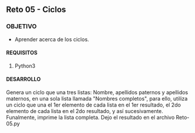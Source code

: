 ## Reto 05 - Ciclos

### OBJETIVO 
 - Aprender acerca de los ciclos. 

#### REQUISITOS 
1. Python3

#### DESARROLLO
Genera un ciclo que una tres listas: Nombre, apellidos paternos y apellidos maternos, en una sola lista llamada "Nombres completos", para ello, utiliza un ciclo que una el 1er elemento de cada lista en el 1er resultado, el 2do elemento de cada lista en el 2do resultado, y así sucesivamente. Funalmente, imprime la lista completa.
Dejo el resultado en el archivo Reto-05.py

